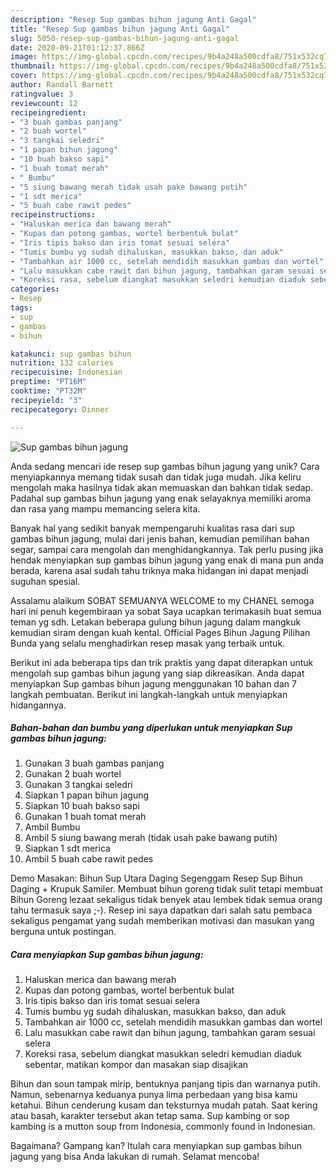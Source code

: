 ```yaml
---
description: "Resep Sup gambas bihun jagung Anti Gagal"
title: "Resep Sup gambas bihun jagung Anti Gagal"
slug: 5050-resep-sup-gambas-bihun-jagung-anti-gagal
date: 2020-09-21T01:12:37.866Z
image: https://img-global.cpcdn.com/recipes/9b4a248a500cdfa8/751x532cq70/sup-gambas-bihun-jagung-foto-resep-utama.jpg
thumbnail: https://img-global.cpcdn.com/recipes/9b4a248a500cdfa8/751x532cq70/sup-gambas-bihun-jagung-foto-resep-utama.jpg
cover: https://img-global.cpcdn.com/recipes/9b4a248a500cdfa8/751x532cq70/sup-gambas-bihun-jagung-foto-resep-utama.jpg
author: Randall Barnett
ratingvalue: 3
reviewcount: 12
recipeingredient:
- "3 buah gambas panjang"
- "2 buah wortel"
- "3 tangkai seledri"
- "1 papan bihun jagung"
- "10 buah bakso sapi"
- "1 buah tomat merah"
- " Bumbu"
- "5 siung bawang merah tidak usah pake bawang putih"
- "1 sdt merica"
- "5 buah cabe rawit pedes"
recipeinstructions:
- "Haluskan merica dan bawang merah"
- "Kupas dan potong gambas, wortel berbentuk bulat"
- "Iris tipis bakso dan iris tomat sesuai selera"
- "Tumis bumbu yg sudah dihaluskan, masukkan bakso, dan aduk"
- "Tambahkan air 1000 cc, setelah mendidih masukkan gambas dan wortel"
- "Lalu masukkan cabe rawit dan bihun jagung, tambahkan garam sesuai selera"
- "Koreksi rasa, sebelum diangkat masukkan seledri kemudian diaduk sebentar, matikan kompor dan masakan siap disajikan"
categories:
- Resep
tags:
- sup
- gambas
- bihun

katakunci: sup gambas bihun 
nutrition: 132 calories
recipecuisine: Indonesian
preptime: "PT16M"
cooktime: "PT32M"
recipeyield: "3"
recipecategory: Dinner

---
```



![Sup gambas bihun jagung](https://img-global.cpcdn.com/recipes/9b4a248a500cdfa8/751x532cq70/sup-gambas-bihun-jagung-foto-resep-utama.jpg)

Anda sedang mencari ide resep sup gambas bihun jagung yang unik? Cara menyiapkannya memang tidak susah dan tidak juga mudah. Jika keliru mengolah maka hasilnya tidak akan memuaskan dan bahkan tidak sedap. Padahal sup gambas bihun jagung yang enak selayaknya memiliki aroma dan rasa yang mampu memancing selera kita.

Banyak hal yang sedikit banyak mempengaruhi kualitas rasa dari sup gambas bihun jagung, mulai dari jenis bahan, kemudian pemilihan bahan segar, sampai cara mengolah dan menghidangkannya. Tak perlu pusing jika hendak menyiapkan sup gambas bihun jagung yang enak di mana pun anda berada, karena asal sudah tahu triknya maka hidangan ini dapat menjadi suguhan spesial.

Assalamu alaikum SOBAT SEMUANYA WELCOME to my CHANEL semoga hari ini penuh kegembiraan ya sobat Saya ucapkan terimakasih buat semua teman yg sdh. Letakan beberapa gulung bihun jagung dalam mangkuk kemudian siram dengan kuah kental. Official Pages Bihun Jagung Pilihan Bunda yang selalu menghadirkan resep masak yang terbaik untuk.


Berikut ini ada beberapa tips dan trik praktis yang dapat diterapkan untuk mengolah sup gambas bihun jagung yang siap dikreasikan. Anda dapat menyiapkan Sup gambas bihun jagung menggunakan 10 bahan dan 7 langkah pembuatan. Berikut ini langkah-langkah untuk menyiapkan hidangannya.

<!--inarticleads1-->

##### Bahan-bahan dan bumbu yang diperlukan untuk menyiapkan Sup gambas bihun jagung:

1. Gunakan 3 buah gambas panjang
1. Gunakan 2 buah wortel
1. Gunakan 3 tangkai seledri
1. Siapkan 1 papan bihun jagung
1. Siapkan 10 buah bakso sapi
1. Gunakan 1 buah tomat merah
1. Ambil  Bumbu
1. Ambil 5 siung bawang merah (tidak usah pake bawang putih)
1. Siapkan 1 sdt merica
1. Ambil 5 buah cabe rawit pedes


Demo Masakan: Bihun Sup Utara Daging Segenggam Resep Sup Bihun Daging + Krupuk Samiler. Membuat bihun goreng tidak sulit tetapi membuat Bihun Goreng lezaat sekaligus tidak benyek atau lembek tidak semua orang tahu termasuk saya ;-). Resep ini saya dapatkan dari salah satu pembaca sekaligus pengamat yang sudah memberikan motivasi dan masukan yang berguna untuk postingan. 

<!--inarticleads2-->

##### Cara menyiapkan Sup gambas bihun jagung:

1. Haluskan merica dan bawang merah
1. Kupas dan potong gambas, wortel berbentuk bulat
1. Iris tipis bakso dan iris tomat sesuai selera
1. Tumis bumbu yg sudah dihaluskan, masukkan bakso, dan aduk
1. Tambahkan air 1000 cc, setelah mendidih masukkan gambas dan wortel
1. Lalu masukkan cabe rawit dan bihun jagung, tambahkan garam sesuai selera
1. Koreksi rasa, sebelum diangkat masukkan seledri kemudian diaduk sebentar, matikan kompor dan masakan siap disajikan


Bihun dan soun tampak mirip, bentuknya panjang tipis dan warnanya putih. Namun, sebenarnya keduanya punya lima perbedaan yang bisa kamu ketahui. Bihun cenderung kusam dan teksturnya mudah patah. Saat kering atau basah, karakter tersebut akan tetap sama. Sup kambing or sop kambing is a mutton soup from Indonesia, commonly found in Indonesian. 

Bagaimana? Gampang kan? Itulah cara menyiapkan sup gambas bihun jagung yang bisa Anda lakukan di rumah. Selamat mencoba!
